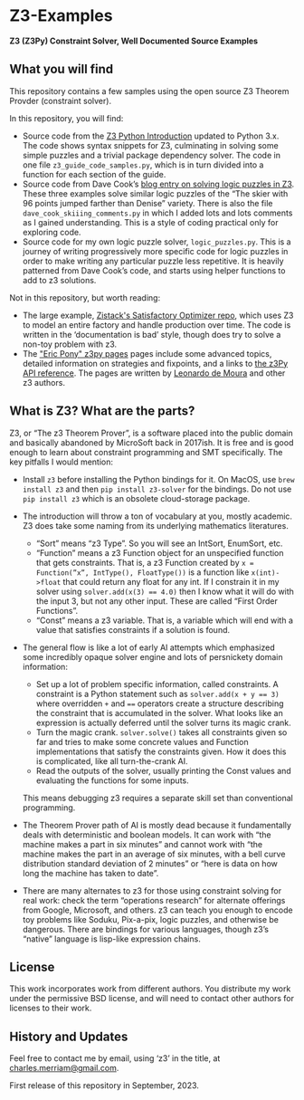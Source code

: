 # Z3-Examples
**Z3 (Z3Py) Constraint Solver, Well Documented Source Examples**

## What you will find

This repository contains a few samples using the open source Z3 Theorem Provder (constraint solver).

In this repository, you will find:

- Source code from the  [Z3 Python Introduction](https://microsoft.github.io/z3guide/programming/Z3%20Python%20-%20Readonly/Introduction) updated to Python 3.x.   The code shows syntax snippets for Z3, culminating in solving some simple puzzles and a trivial package dependency solver.  The code in one file `z3_guide_code_samples.py`, which is in turn divided into a function for each section of the guide.
- Source code from Dave Cook’s [blog entry on solving logic puzzles in Z3](https://davidsherenowitsa.party/2018/09/19/solving-logic-puzzles-with-z3.htm).   These three examples solve similar logic puzzles of the “The skier with 96 points jumped farther than Denise” variety.   There is also the file `dave_cook_skiiing_comments.py` in which I added lots and lots comments as I gained understanding.  This is a style of coding practical only for exploring code.
- Source code for my own logic puzzle solver, `logic_puzzles.py`.   This is a journey of writing progressively more specific code for logic puzzles in order to make writing any particular puzzle less repetitive.  It is heavily patterned from Dave Cook’s code, and starts using helper functions to add to z3 solutions.

Not in this repository, but worth reading:

- The large example, [Zistack's Satisfactory Optimizer repo](https://github.com/Zistack/Satisfactory-Optimizer), which uses Z3 to model an entire factory and handle production over time.   The code is written in the ‘documentation is bad’ style, though does try to solve a non-toy problem with z3.
- The ["Eric Pony" z3py pages](https://ericpony.github.io/z3py-tutorial/advanced-examples.htm) pages include some advanced topics, detailed information on strategies and fixpoints, and a links to [the z3Py API reference](https://z3prover.github.io/api/html/namespacez3py.html).  The pages are written by  [Leonardo de Moura](http://leodemoura.github.io/) and other z3 authors.

## What is Z3?  What are the parts?

Z3, or “The z3 Theorem Prover”, is a software placed into the public domain and basically abandoned by MicroSoft back in 2017ish.  It is free and is good enough to learn about constraint programming and SMT specifically.   The key pitfalls I would mention:

- Install `z3` before installing the Python bindings for it.  On MacOS, use `brew install z3` and then `pip install z3-solver` for the bindings.  Do not use `pip install z3` which is an obsolete cloud-storage package.
- The introduction will throw a ton of vocabulary at you, mostly academic.  Z3 does take some naming from its underlying mathematics literatures.
    - “Sort” means “z3 Type”.  So you will see an IntSort, EnumSort, etc.
    - “Function” means a z3 Function object for an unspecified function that gets constraints.  That is, a z3 Function created by `x = Function(”x”, IntType(), FloatType())` is a function like `x(int)->float` that could return any float for any int.  If I constrain it in my solver using `solver.add(x(3) == 4.0)` then I know what it will do with the input 3, but not any other input.   These are called “First Order Functions”.
    - “Const” means a z3 variable.  That is, a variable which will end with a value that satisfies constraints if a solution is found.
- The general flow is like a lot of early AI attempts which emphasized some incredibly opaque solver engine and lots of persnickety domain information:
    - Set up a lot of problem specific information, called constraints.  A constraint is a Python statement such as `solver.add(x + y == 3)` where overridden `+` and `==` operators create a structure describing the constraint that is accumulated in the solver.  What looks like an expression is actually deferred until the solver turns its magic crank.
    - Turn the magic crank.   `solver.solve()` takes all constraints given so far and tries to make some concrete values and Function implementations that satisfy the constraints given.  How it does this is complicated, like all turn-the-crank AI.
    - Read the outputs of the solver, usually printing the Const values and evaluating the functions for some inputs.
    
    This means debugging z3 requires a separate skill set than conventional programming.
    
- The Theorem Prover path of AI is mostly dead because it fundamentally deals with deterministic and boolean models.   It can work with “the machine makes a part in six minutes” and cannot work with “the machine makes the part in an average of six minutes, with a bell curve distribution standard deviation of 2 minutes” or “here is data on how long the machine has taken to date”.
- There are many alternates to z3 for those using constraint solving for real work: check the term “operations research” for alternate offerings from Google, Microsoft, and others.  z3 can teach you enough to encode toy problems like Soduku, Pix-a-pix, logic puzzles, and otherwise be dangerous.  There are bindings for various languages, though z3’s “native” language is lisp-like expression chains.

## License

This work incorporates work from different authors.  You distribute my work under the permissive BSD license, and will need to contact other authors for licenses to their work.

## History and Updates

Feel free to contact me by email, using ‘z3’ in the title, at charles.merriam@gmail.com. 

First release of this repository in September, 2023.